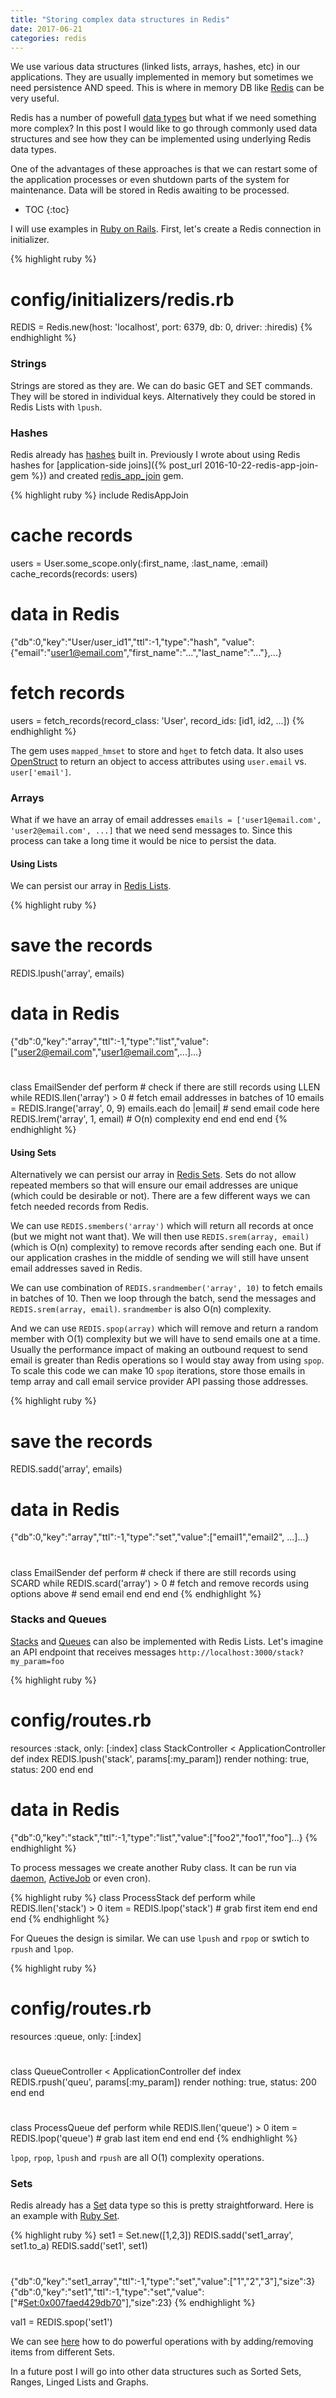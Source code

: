 ```yaml
---
title: "Storing complex data structures in Redis"
date: 2017-06-21
categories: redis
---
```


We use various data structures (linked lists, arrays, hashes, etc) in our applications.  They are usually implemented in memory but sometimes we need persistence AND speed.  This is where in memory DB like [Redis](http://redis.io/) can be very useful.  

Redis has a number of powefull [data types](http://redis.io/topics/data-types-intro) but what if we need something more complex?  In this post I would like to go through commonly used data structures and see how they can be implemented using underlying Redis data types.  

One of the advantages of these approaches is that we can restart some of the application processes or even shutdown parts of the system for maintenance.  Data will be stored in Redis awaiting to be processed.

* TOC
{:toc}

I will use examples in [Ruby on Rails](http://rubyonrails.org/).  First, let's create a Redis connection in initializer.

{% highlight ruby %}
# config/initializers/redis.rb
REDIS = Redis.new(host: 'localhost', port: 6379, db: 0, driver: :hiredis)
{% endhighlight %}

### Strings

Strings are stored as they are.  We can do basic GET and SET commands.  They will be stored in individual keys.  Alternatively they could be stored in Redis Lists with `lpush`.

### Hashes

Redis already has [hashes](http://redis.io/topics/data-types#hashes) built in.  Previously I wrote about using Redis hashes for [application-side joins]({% post_url 2016-10-22-redis-app-join-gem %}) and created [redis_app_join](https://rubygems.org/gems/redis_app_join) gem.

{% highlight ruby %}
include RedisAppJoin
# cache records
users = User.some_scope.only(:first_name, :last_name, :email)
cache_records(records: users)
# data in Redis
{"db":0,"key":"User/user_id1","ttl":-1,"type":"hash",
  "value":{"email":"user1@email.com","first_name":"...","last_name":"..."},...}
# fetch records
users = fetch_records(record_class: 'User', record_ids: [id1, id2, ...])
{% endhighlight %}

The gem uses `mapped_hmset` to store and `hget` to fetch data.  It also uses [OpenStruct](http://ruby-doc.org/stdlib-2.3.0/libdoc/ostruct/rdoc/OpenStruct.html) to return an object to access attributes using `user.email` vs. `user['email']`.  

### Arrays

What if we have an array of email addresses `emails = ['user1@email.com', 'user2@email.com', ...]` that we need send messages to.  Since this process can take a long time it would be nice to persist the data.  

#### Using Lists

We can persist our array in [Redis Lists](http://redis.io/topics/data-types#lists).

{% highlight ruby %}
# save the records
REDIS.lpush('array', emails)
# data in Redis
{"db":0,"key":"array","ttl":-1,"type":"list","value":
  ["user2@email.com","user1@email.com",...]...}
#
class EmailSender
  def perform
    # check if there are still records using LLEN
    while REDIS.llen('array') > 0
      #	fetch email addresses in batches of 10
      emails = REDIS.lrange('array', 0, 9)
      emails.each do |email|
        # send email code here
        REDIS.lrem('array', 1, email) # O(n) complexity
      end
     end
   end
end
{% endhighlight %}

#### Using Sets

Alternatively we can persist our array in [Redis Sets](http://redis.io/topics/data-types#sets).  Sets do not allow repeated members so that will ensure our email addresses are unique (which could be desirable or not).  There are a few different ways we can fetch needed records from Redis.  

We can use `REDIS.smembers('array')` which will return all records at once (but we might not want that).  We will then use `REDIS.srem(array, email)` (which is O(n) complexity) to remove records after sending each one.  But if our application crashes in the middle of sending we will still have unsent email addresses saved in Redis.  

We can use combination of `REDIS.srandmember('array', 10)` to fetch emails in batches of 10.  Then we loop through the batch, send the messages and `REDIS.srem(array, email)`.  `srandmember` is also O(n) complexity.  

And we can use `REDIS.spop(array)` which will remove and return a random member with O(1) complexity but we will have to send emails one at a time.  Usually the performance impact of making an outbound request to send email is greater than Redis operations so I would stay away from using `spop`.  To scale this code we can make 10 `spop` iterations, store those emails in temp array and call email service provider API passing those addresses.

{% highlight ruby %}
# save the records
REDIS.sadd('array', emails)
# data in Redis
{"db":0,"key":"array","ttl":-1,"type":"set","value":["email1","email2", ...]...}
#
class EmailSender
  def perform
    # check if there are still records using SCARD
    while REDIS.scard('array') > 0
      #	fetch and remove records using options above
      #	send email
    end
  end
end
{% endhighlight %}


### Stacks and Queues

[Stacks](https://www.tutorialspoint.com/data_structures_algorithms/stack_algorithm.htm) and [Queues](https://www.tutorialspoint.com/data_structures_algorithms/dsa_queue.htm) can also be implemented with Redis Lists.  Let's imagine an API endpoint that receives messages `http://localhost:3000/stack?my_param=foo`

{% highlight ruby %}
# config/routes.rb
resources :stack, only: [:index]
class StackController < ApplicationController
  def index
    REDIS.lpush('stack', params[:my_param])
    render nothing: true, status: 200
  end
end
# data in Redis
{"db":0,"key":"stack","ttl":-1,"type":"list","value":["foo2","foo1","foo"]...}
{% endhighlight %}

To process messages we create another Ruby class.  It can be run via [daemon](https://github.com/thuehlinger/daemons), [ActiveJob](http://guides.rubyonrails.org/active_job_basics.html) or even cron).

{% highlight ruby %}
class ProcessStack
  def perform
    while REDIS.llen('stack') > 0
      item = REDIS.lpop('stack') # grab first item
    end
  end
end
{% endhighlight %}

For Queues the design is similar.  We can use `lpush` and `rpop` or swtich to `rpush` and `lpop`.  

{% highlight ruby %}
# config/routes.rb
resources :queue, only: [:index]
#
class QueueController < ApplicationController
  def index
    REDIS.rpush('queu', params[:my_param])
    render nothing: true, status: 200
  end
end
#
class ProcessQueue
  def perform
    while REDIS.llen('queue') > 0
      item = REDIS.lpop('queue') # grab last item
    end
  end
end
{% endhighlight %}

`lpop`, `rpop`, `lpush` and `rpush` are all O(1) complexity operations.  

### Sets

Redis already has a [Set](http://redis.io/topics/data-types#sets) data type so this is pretty straightforward.  Here is an example with [Ruby Set](http://ruby-doc.org/stdlib-2.3.1/libdoc/set/rdoc/Set.html).  

{% highlight ruby %}
set1 = Set.new([1,2,3])
REDIS.sadd('set1_array', set1.to_a)
REDIS.sadd('set1', set1)
#
{"db":0,"key":"set1_array","ttl":-1,"type":"set","value":["1","2","3"],"size":3}
{"db":0,"key":"set1","ttl":-1,"type":"set","value":["#<Set:0x007faed429db70>"],"size":23}
{% endhighlight %}

val1 = REDIS.spop('set1')

We can see [here](http://redis.io/commands#set) how to do powerful operations with by adding/removing items from different Sets.  

In a future post I will go into other data structures such as Sorted Sets, Ranges, Linged Lists and Graphs.  
